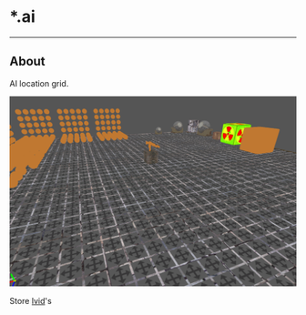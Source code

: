 # *.ai

___

## About

AI location grid.

![alt text centered](images/ai-map.png)

Store [lvid](../../../glossary/glossary.md#lvid)'s

